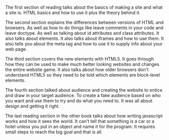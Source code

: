 The first section of reading talks about the basics of making a site and what a site is. HTML basics and how to use it plus the theory behind it.

The second section explains the differences between versions of HTML and browsers. As well as how to do things like leave comments in your code and leave doctype. As well as talking about id attributes and class attributes. It also talks about elements. It also talks about iframes and how to use them. It also tells you about the meta tag and how to use it to supply info about your web page.

The third section covers the new elements with HTML5. It goes through how they can be used to make much better looking websites and changes the entire website game. It also talks about how older browsers don't understand HTML5 so they need to be told which elements are block-level elements.

The fourth section talked about audience and creating the website to entice and draw in your target audience. To create a fake audience based on who you want and use them to try and do what you need to. It was all about design and getting it right.

The last reading section in the other book talks about how writing javascript works and how it sees the world. It can't tell that something is a car or a hotel unless you put in an object and name it for the program. It requires small steps to reach the big goal and that is all. 